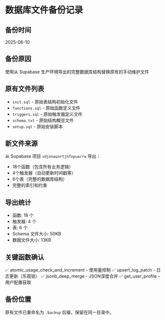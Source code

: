 # 数据库文件备份记录

## 备份时间
2025-06-10

## 备份原因
使用从 Supabase 生产环境导出的完整数据库结构替换原有的手动维护文件

## 原有文件列表
- `init.sql` - 原始表结构初始化文件
- `functions.sql` - 原始函数定义文件  
- `triggers.sql` - 原始触发器定义文件
- `schema.txt` - 原始结构概览文件
- `setup.sql` - 原始安装脚本

## 新文件来源
从 Supabase 项目 `vdjnnaunrtjhfnpuarrw` 导出：
- 18个函数（包含所有业务逻辑）
- 4个触发器（自动更新时间戳等）
- 6个表（完整的数据库结构）
- 完整的索引和约束

## 导出统计
- 函数: 18 个
- 触发器: 4 个  
- 表: 6 个
- Schema 文件大小: 50KB
- 数据文件大小: 13KB

## 关键函数确认
✅ atomic_usage_check_and_increment - 使用量控制
✅ upsert_log_patch - 日志更新（乐观锁）
✅ jsonb_deep_merge - JSON深度合并
✅ get_user_profile - 用户配置获取

## 备份位置
原有文件已重命名为 `.backup` 后缀，保留在同一目录中。
